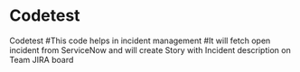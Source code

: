 # Codetest
Codetest
#This code helps in incident management
#It will fetch open incident from ServiceNow and will create Story with Incident description on Team JIRA board
